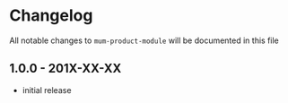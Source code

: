 # Changelog

All notable changes to `mum-product-module` will be documented in this file

## 1.0.0 - 201X-XX-XX

- initial release
